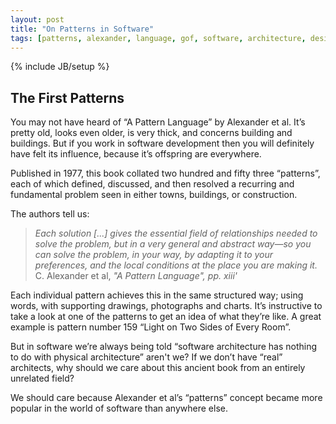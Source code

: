 ```yaml
---
layout: post
title: "On Patterns in Software"
tags: [patterns, alexander, language, gof, software, architecture, design]
---
```

{% include JB/setup %}

## The First Patterns
You may not have heard of “A Pattern Language” by Alexander et al. It’s pretty old, looks even older, is very thick, and concerns building and buildings.  But if you work in software development then you will definitely have felt its influence, because it’s offspring are everywhere.

Published in 1977, this book collated two hundred and fifty three “patterns”, each of which defined, discussed, and then resolved a recurring and fundamental problem seen in either towns, buildings, or construction. 

The authors tell us: 

> _Each solution [...] gives the essential field of relationships needed to solve the problem, but in a very general and abstract way—so you can solve the problem, in your way, by adapting it to your preferences, and the local conditions at the place you are making it._ C. Alexander et al, _"A Pattern Language", pp. xiii'_

Each individual pattern achieves this in the same structured way; using words, with supporting drawings, photographs and charts. It’s instructive to take a look at one of the patterns to get an idea of what they’re like. A great example is pattern number 159 “Light on Two Sides of Every Room”. 

But in software we’re always being told “software architecture has nothing to do with physical architecture” aren't we? If we don’t have “real” architects, why should we care about this ancient book from an entirely unrelated field?

We should care because Alexander et al’s “patterns” concept became more popular in the world of software than anywhere else.  


